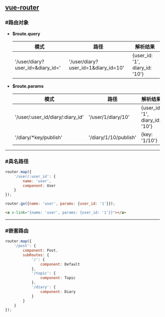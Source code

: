 ## [vue-router](http://router.vuejs.org/zh-cn/index.html) ##

### #路由对象 ###
+ __$route.query__

    | 模式 | 路径 | 解析结果 |
    | -------------------------------- | ----------------------------------- | ------------------------------ |
    | '/user/diary?user_id=&diary_id=' | '/user/diary?user_id=1&diary_id=10' | {user_id: '1', diary_id: '10'} |

+ __$route.params__

    | 模式 | 路径 | 解析结果 |
    | -------------------------------- | --------------------- | ------------------------------ |
    | '/user/:user_id/diary/:diary_id' | '/user/1/diary/10'    | {user_id: '1', diary_id: '10'} |
    | '/diary/*key/publish'            | '/diary/1/10/publish' | {key: '1/10'}                  |

*****

### #具名路径 ###

```javascript
router.map({
    '/user/:user_id': {
        name: 'user',
        component: User
    }
});
```
```javascript
router.go({name: 'user', params: {user_id: '1'}});
```
```html
<a v-link="{name: 'user', params: {user_id: '1'}}"></a>
```

*****

### #嵌套路由 ###

```javascript
router.map({
    '/post': {
        component: Post,
        subRoutes: {
            '/': {
                component: Default
            },
            '/topic': {
                component: Topic
            },
            '/diary': {
                component: Diary
            }
        }
    }
});
```